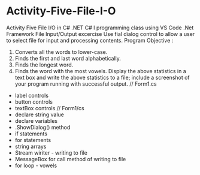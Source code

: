 # Activity-Five-File-I-O
Activity Five File I/O in C# .NET 
C# I programming class using VS Code .Net Framework 
File Input/Output excercise 
Use fial dialog control to allow a user to select file for input and processing contents. 
Program Objective : 
1. Converts all the words to lower-case.
2. Finds the first and last word alphabetically.
3. Finds the longest word.
4. Finds the word with the most vowels.
Display the above statistics in a text box and write the above statistics to a file; include a screenshot of your program running with successful output.
//
Form1.cs 
* label controls
* button controls 
* textBox controls 
// 
Form1/cs 
* declare string value
* declare variables
* .ShowDialog() method 
* if statements
* for statements
* string arrays 
* Stream wiriter - writing to file 
* MessageBox for call method of writing to file 
* for loop - vowels
